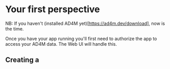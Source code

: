 # Your first perspective

NB: If you haven't (installed AD4M yet)[https://ad4m.dev/download], now is the time.

Once you have your app running you'll first need to authorize the app to access your AD4M data. The Web UI will handle this.

## Creating a
